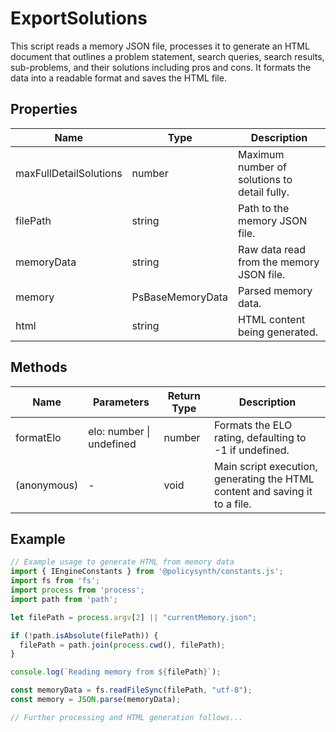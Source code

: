 # ExportSolutions

This script reads a memory JSON file, processes it to generate an HTML document that outlines a problem statement, search queries, search results, sub-problems, and their solutions including pros and cons. It formats the data into a readable format and saves the HTML file.

## Properties

| Name                     | Type                                             | Description                                   |
|--------------------------|--------------------------------------------------|-----------------------------------------------|
| maxFullDetailSolutions   | number                                           | Maximum number of solutions to detail fully. |
| filePath                 | string                                           | Path to the memory JSON file.                |
| memoryData               | string                                           | Raw data read from the memory JSON file.     |
| memory                   | PsBaseMemoryData                     | Parsed memory data.                          |
| html                     | string                                           | HTML content being generated.                |

## Methods

| Name        | Parameters                        | Return Type | Description |
|-------------|-----------------------------------|-------------|-------------|
| formatElo   | elo: number \| undefined          | number      | Formats the ELO rating, defaulting to -1 if undefined. |
| (anonymous) | -                                 | void        | Main script execution, generating the HTML content and saving it to a file. |

## Example

```javascript
// Example usage to generate HTML from memory data
import { IEngineConstants } from '@policysynth/constants.js';
import fs from 'fs';
import process from 'process';
import path from 'path';

let filePath = process.argv[2] || "currentMemory.json";

if (!path.isAbsolute(filePath)) {
  filePath = path.join(process.cwd(), filePath);
}

console.log(`Reading memory from ${filePath}`);

const memoryData = fs.readFileSync(filePath, "utf-8");
const memory = JSON.parse(memoryData);

// Further processing and HTML generation follows...
```